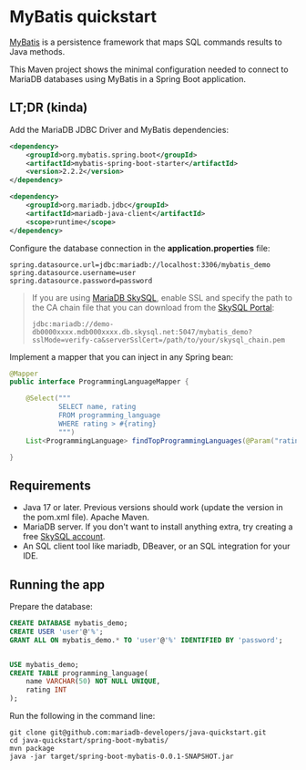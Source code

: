 # MyBatis quickstart

[MyBatis](https://mybatis.org/mybatis-3) is a persistence framework that maps SQL commands results to Java methods.

This Maven project shows the minimal configuration needed to connect to MariaDB databases using MyBatis in a Spring Boot application.

## LT;DR (kinda)

Add the MariaDB JDBC Driver and MyBatis dependencies:

```xml
<dependency>
    <groupId>org.mybatis.spring.boot</groupId>
    <artifactId>mybatis-spring-boot-starter</artifactId>
    <version>2.2.2</version>
</dependency>

<dependency>
    <groupId>org.mariadb.jdbc</groupId>
    <artifactId>mariadb-java-client</artifactId>
    <scope>runtime</scope>
</dependency>
```

Configure the database connection in the **application.properties** file:

```properties
spring.datasource.url=jdbc:mariadb://localhost:3306/mybatis_demo
spring.datasource.username=user
spring.datasource.password=password
```

> If you are using [MariaDB SkySQL](https://mariadb.com/products/skysql/), enable SSL and specify the path to the CA chain file that you can download from the [SkySQL Portal](https://cloud.mariadb.com):
> 
> `jdbc:mariadb://demo-db0000xxxx.mdb000xxxx.db.skysql.net:5047/mybatis_demo?sslMode=verify-ca&serverSslCert=/path/to/your/skysql_chain.pem`

Implement a mapper that you can inject in any Spring bean:

```java
@Mapper
public interface ProgrammingLanguageMapper {

    @Select("""
            SELECT name, rating
            FROM programming_language
            WHERE rating > #{rating}
            """)
    List<ProgrammingLanguage> findTopProgrammingLanguages(@Param("rating") int rating);

}
```

## Requirements
- Java 17 or later. Previous versions should work (update the version in the pom.xml file).
Apache Maven.
- MariaDB server. If you don't want to install anything extra, try creating a free [SkySQL account](https://cloud.mariadb.com).
- An SQL client tool like mariadb, DBeaver, or an SQL integration for your IDE.

## Running the app

Prepare the database:

```sql
CREATE DATABASE mybatis_demo;
CREATE USER 'user'@'%';
GRANT ALL ON mybatis_demo.* TO 'user'@'%' IDENTIFIED BY 'password';


USE mybatis_demo;
CREATE TABLE programming_language(
    name VARCHAR(50) NOT NULL UNIQUE,
    rating INT
);
```

Run the following in the command line:

```
git clone git@github.com:mariadb-developers/java-quickstart.git
cd java-quickstart/spring-boot-mybatis/
mvn package
java -jar target/spring-boot-mybatis-0.0.1-SNAPSHOT.jar
```
